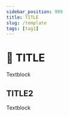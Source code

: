 ```yaml
---
sidebar_position: 999
title: TITLE
slug: /template
tags: [tag1]
---
```


# :green_book: TITLE

Textblock

## TITLE2

Textblock